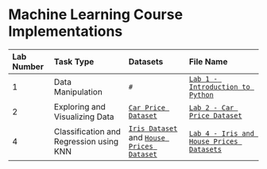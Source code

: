 # Machine Learning Course Implementations
 

| **Lab Number** | **Task Type** | **Datasets** | **File Name** 
|:-------|:----------------------------------|:------------------------------|:--------------------------------|
| 1      | Data Manipulation            | `#`                           | [`Lab 1 - Introduction to Python`](https://github.com/ahmedlila/Machine-Learning-Course-Implementations/blob/main/Lab%201%20-%20Introduction%20to%20Python.ipynb)           |
| 2      | Exploring and Visualizing Data            | [`Car Price Dataset`](https://github.com/ahmedlila/Machine-Learning-Course-Implementations/blob/main/Datasets/CarPrice_Assignment.csv)                           | [`Lab 2 - Car Price Dataset`](https://github.com/ahmedlila/Machine-Learning-Course-Implementations/blob/main/Lab%202%20-%20Car%20Price%20Dataset.ipynb)           |
| 4      | Classification and Regression using KNN            | [`Iris Dataset`](https://www.kaggle.com/uciml/iris) and [`House Prices Dataset`](https://www.kaggle.com/c/house-prices-advanced-regression-techniques/data)                           | [`Lab 4 - Iris and House Prices Datasets`](https://github.com/ahmedlila/Machine-Learning-Course-Implementations/blob/main/Lab%204%20-%20Iris%20and%20House%20Prices%20Datasets.ipynb)           |


